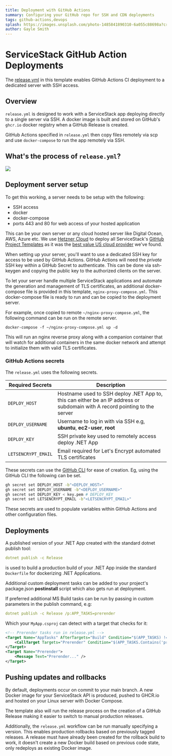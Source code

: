 ```yaml
---
title: Deployment with GitHub Actions
summary: Configuring your GitHub repo for SSH and CDN deployments
tags: github-actions,devops
splash: https://images.unsplash.com/photo-1485841890310-6a055c88698a?crop=entropy&fit=crop&h=1000&w=2000
author: Gayle Smith
---
```


# ServiceStack GitHub Action Deployments

The [release.yml](https://github.com/NetCoreTemplates/razor-tailwind/blob/main/.github/workflows/release.yml) 
in this template enables GitHub Actions CI deployment to a dedicated server with SSH access.

## Overview
`release.yml` is designed to work with a ServiceStack app deploying directly to a single server via SSH. A docker image is built and stored on GitHub's `ghcr.io` docker registry when a GitHub Release is created.

GitHub Actions specified in `release.yml` then copy files remotely via scp and use `docker-compose` to run the app remotely via SSH.

## What's the process of `release.yml`?

![](https://raw.githubusercontent.com/ServiceStack/docs/master/docs/images/mix/release-ghr-vanilla-diagram.png)

## Deployment server setup

To get this working, a server needs to be setup with the following:

- SSH access
- docker
- docker-compose
- ports 443 and 80 for web access of your hosted application

This can be your own server or any cloud hosted server like Digital Ocean, AWS, Azure etc. We use [Hetzner Cloud](http://cloud.hetzner.com/)
to deploy all ServiceStack's [GitHub Project Templates]( https://github.com/NetCoreTemplates/) as it was the 
[best value US cloud provider](https://servicestack.net/blog/finding-best-us-value-cloud-provider) we've found.

When setting up your server, you'll want to use a dedicated SSH key for access to be used by GitHub Actions. GitHub Actions will need the *private* SSH key within a GitHub Secret to authenticate. This can be done via ssh-keygen and copying the public key to the authorized clients on the server.

To let your server handle multiple ServiceStack applications and automate the generation and management of TLS certificates, an additional docker-compose file is provided in this template, `nginx-proxy-compose.yml`. This docker-compose file is ready to run and can be copied to the deployment server.

For example, once copied to remote `~/nginx-proxy-compose.yml`, the following command can be run on the remote server.

```
docker-compose -f ~/nginx-proxy-compose.yml up -d
```

This will run an nginx reverse proxy along with a companion container that will watch for additional containers in the same docker network and attempt to initialize them with valid TLS certificates.

### GitHub Actions secrets

The `release.yml` uses the following secrets.

| Required Secrets | Description |
| -- | -- |
| `DEPLOY_HOST` | Hostname used to SSH deploy .NET App to, this can either be an IP address or subdomain with A record pointing to the server |
| `DEPLOY_USERNAME` | Username to log in with via SSH e.g, **ubuntu**, **ec2-user**, **root** |
| `DEPLOY_KEY` | SSH private key used to remotely access deploy .NET App |
| `LETSENCRYPT_EMAIL` | Email required for Let's Encrypt automated TLS certificates |

These secrets can use the [GitHub CLI](https://cli.github.com/manual/gh_secret_set) for ease of creation. Eg, using the GitHub CLI the following can be set.

```bash
gh secret set DEPLOY_HOST -b"<DEPLOY_HOST>"
gh secret set DEPLOY_USERNAME -b"<DEPLOY_USERNAME>"
gh secret set DEPLOY_KEY < key.pem # DEPLOY_KEY
gh secret set LETSENCRYPT_EMAIL -b"<LETSENCRYPT_EMAIL>"
```

These secrets are used to populate variables within GitHub Actions and other configuration files.

## Deployments

A published version of your .NET App created with the standard dotnet publish tool:

```yaml
dotnet publish -c Release
```

is used to build a production build of your .NET App inside the standard `Dockerfile` for dockerizing .NET Applications.

Additional custom deployment tasks can be added to your project's package.json **postinstall** script which also gets run at deployment. 

If preferred additional MS Build tasks can be run by passing in custom parameters in the publish command, e.g:

```yaml
dotnet publish -c Release /p:APP_TASKS=prerender
```

Which your `MyApp.csproj` can detect with a target that checks for it:

```xml
<!-- Prerender tasks run in release.yml -->
<Target Name="AppTasks" AfterTargets="Build" Condition="$(APP_TASKS) != ''">
    <CallTarget Targets="Prerender" Condition="$(APP_TASKS.Contains('prerender'))" />
</Target>
<Target Name="Prerender">
    <Message Text="Prerender..." />
</Target>
```

## Pushing updates and rollbacks

By default, deployments occur on commit to your main branch. A new Docker image for your ServiceStack API is produced, pushed to GHCR.io and hosted on your Linux server with Docker Compose.

The template also will run the release process on the creation of a GitHub Release making it easier to switch to manual production releases.

Additionally, the `release.yml` workflow can be run manually specifying a version. This enables production rollbacks based on previously tagged releases.
A release must have already been created for the rollback build to work, it doesn't create a new Docker build based on previous code state, only redeploys as existing Docker image.
